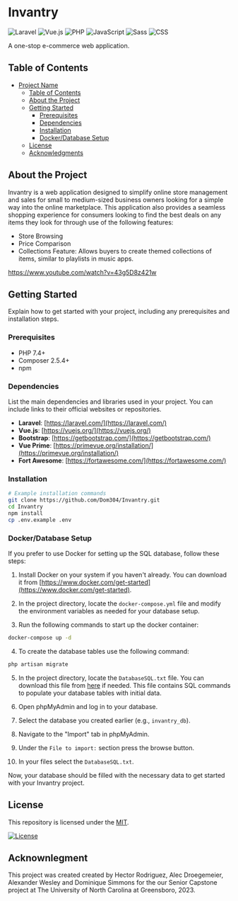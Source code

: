 # Invantry

![Laravel](https://img.shields.io/badge/Laravel-FF2D20?style=for-the-badge&logo=laravel&logoColor=white)
![Vue.js](https://img.shields.io/badge/Vue.js-4FC08D?style=for-the-badge&logo=vue.js&logoColor=white)
![PHP](https://img.shields.io/badge/PHP-777BB4?style=for-the-badge&logo=php&logoColor=white)
![JavaScript](https://img.shields.io/badge/JavaScript-F7DF1E?style=for-the-badge&logo=javascript&logoColor=black)
![Sass](https://img.shields.io/badge/Sass-CC6699?style=for-the-badge&logo=sass&logoColor=white)
![CSS](https://img.shields.io/badge/CSS-1572B6?style=for-the-badge&logo=css3&logoColor=white)

A one-stop e-commerce web application.


## Table of Contents

- [Project Name](#project-name)
  - [Table of Contents](#table-of-contents)
  - [About the Project](#about-the-project)
  - [Getting Started](#getting-started)
    - [Prerequisites](#prerequisites)
    - [Dependencies](#dependecies)
    - [Installation](#installation)
    - [Docker/Database Setup](#dockerdatabase-setup)
  - [License](#license)
  - [Acknowledgments](#acknowledgments)

## About the Project

Invantry is a web application designed to simplify online store management and sales for small to medium-sized business owners looking for a simple way into the online marketplace. This application also provides a seamless shopping experience for consumers looking to find the best deals on any items they look for through use of the following features:

- Store Browsing
- Price Comparison
- Collections Feature: Allows buyers to create themed collections of items, similar to playlists in music apps.

https://www.youtube.com/watch?v=43g5D8z421w

## Getting Started

Explain how to get started with your project, including any prerequisites and installation steps.

### Prerequisites

- PHP 7.4+
- Composer 2.5.4+
- npm 

### Dependencies

List the main dependencies and libraries used in your project. You can include links to their official websites or repositories.

- **Laravel**: [https://laravel.com/](https://laravel.com/)
- **Vue.js**: [https://vuejs.org/](https://vuejs.org/)
- **Bootstrap**: [https://getbootstrap.com/](https://getbootstrap.com/)
- **Vue Prime**: [https://primevue.org/installation/](https://primevue.org/installation/)
- **Fort Awesome**: [https://fortawesome.com/](https://fortawesome.com/)

### Installation

```bash
# Example installation commands
git clone https://github.com/Dom304/Invantry.git
cd Invantry
npm install
cp .env.example .env
```

### Docker/Database Setup

If you prefer to use Docker for setting up the SQL database, follow these steps:

1. Install Docker on your system if you haven't already. You can download it from [https://www.docker.com/get-started](https://www.docker.com/get-started).

2. In the project directory, locate the `docker-compose.yml` file and modify the environment variables as needed for your database setup.

3. Run the following commands to start up the docker container:

```bash
docker-compose up -d
```

4. To create the database tables use the following command:
   
```bash
php artisan migrate
```

5. In the project directory, locate the `DatabaseSQL.txt` file. You can download this file from [here](https://github.com/Dom304/Invantry/blob/dev/invantry.sql) if needed. This file contains SQL commands to populate your database tables with initial data.

6. Open phpMyAdmin and log in to your database.

7. Select the database you created earlier (e.g., `invantry_db`).

8. Navigate to the "Import" tab in phpMyAdmin.

9. Under the `File to import:` section press the browse button.

10. In your files select the `DatabaseSQL.txt`.

Now, your database should be filled with the necessary data to get started with your Invantry project.


## License

This repository is licensed under the [MIT](https://github.com/alsiam/web-projects/blob/main/LICENSE).

[![License](https://img.shields.io/badge/license-MIT-blue.svg?style=flat-square)](https://github.com/alsiam/web-projects/blob/master/LICENSE)

## Acknownlegment

This project was created created by Hector Rodriguez, Alec Droegemeier, Alexander Wesley and Dominique Simmons for the our Senior Capstone project at The University of North Carolina at Greensboro, 2023.
